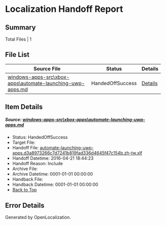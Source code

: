 # <a name='report-top'></a> Localization Handoff Report

## Summary
 Total Files | 1

## File List
 Source File | Status | Details 
 ----------- | ------ | ------- 
 [windows-apps-src\xbox-apps\automate-launching-uwp-apps.md](https://github.com/Microsoft/windows-apps/blob/dd1c342c45e03121171c78641565391ad8f06f22/windows-apps-src/xbox-apps/automate-launching-uwp-apps.md) | HandedOffSuccess | [Details](#f5fb2188a554ed4f813773da9a3ef89d6ccb89d33745)

## Item Details
##### <a name='f5fb2188a554ed4f813773da9a3ef89d6ccb89d33745'></a> Source: [windows-apps-src\xbox-apps\automate-launching-uwp-apps.md](https://github.com/Microsoft/windows-apps/blob/dd1c342c45e03121171c78641565391ad8f06f22/windows-apps-src/xbox-apps/automate-launching-uwp-apps.md)
* Status: HandedOffSuccess
* Target File: 
* Handoff File: [automate-launching-uwp-apps.d3a8973266c7d7241b819fad336d4645f47c154b.zh-tw.xlf](https://github.com/Microsoft/WDG.handoff/blob/969eb3eac65551d6546a10e70d7a9f72465768c1/ol-handoff/Microsoft/windows-apps.zh-tw/master/automate-launching-uwp-apps.d3a8973266c7d7241b819fad336d4645f47c154b.zh-tw.xlf)
* Handoff Datetime: 2016-04-21 18:44:23
* Handoff Reason: Include
* Archive File: 
* Archive Datetime: 0001-01-01 00:00:00
* Handback File: 
* Handback Datetime: 0001-01-01 00:00:00
* [Back to Top](#report-top)


## Error Details

Generated by OpenLocalization.
